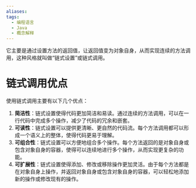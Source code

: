 ```yaml
---
aliases: 
tags:
  - 编程语言
  - Java
  - 概念解释
---
```

它主要是通过设置方法的返回值，让返回值变为对象自身，从而实现连续的方法调用，这种风格就叫做“链式设置”或链式调用。
# 链式调用优点

使用链式调用主要有以下几个优点：

1. **简洁性**：链式设置使得代码更加简洁和易读。通过连续的方法调用，可以在一行代码中完成多个操作，减少了代码的冗余和嵌套。
2. **可读性**：链式设置可以提供更清晰、更自然的代码流。每个方法调用都可以形成一个语义上的整体，使得代码更易于理解。
3. **可组合性**：链式设置可以方便地组合多个操作。每个方法返回的是对象自身或包含对象自身的容器，使得可以连续地进行多个操作，从而实现更复杂的功能。
4. **可扩展性**：链式设置使得添加、修改或移除操作更加灵活。由于每个方法都是在对象自身上操作，并返回对象自身或包含对象自身的容器，可以轻松地添加新的操作或修改现有的操作。
